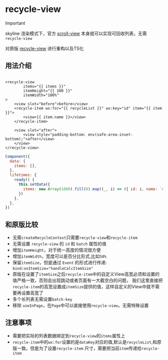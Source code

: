 # recycle-view

> [!IMPORTANT]
> skyline 渲染模式下，官方 [scroll-view](https://developers.weixin.qq.com/miniprogram/dev/component/scroll-view.html)
> 本身就可以实现可回收列表，无需 `recycle-view`

对原版 [recycle-view](https://github.com/wechat-miniprogram/recycle-view) 进行重构以及TS化

## 用法介绍

```vue

<recycle-view
        items="{{ items }}"
        itemHeight="{{ 100 }}"
        itemWidth="100%"
>
    <view slot="before">before</view>
    <recycle-item wx:for="{{ recycleList }}" wx:key="id" item="{{ item }}">
        <view>{{ item.name }}</view>
    </recycle-item>

    <view slot="after">
        <view style="padding-bottom: env(safe-area-inset-bottom);">after</view>
    </view>
</recycle-view>
```

```js
Component({
  data: {
    items: [],
  },
  lifetimes: {
    ready() {
      this.setData({
        items: new Array(1000).fill(0).map((_, i) => ({ id: i, name: `name-${i}` })),
      })
    },
  },
})
```

## 和原版比较

- 无需`createRecycleContext`只需要`recycle-view`和`recycle-item`
- 无需设置 `recycle-view` 的 `id` 和 `batch` 属性的值
- 增加`itemHeight`，对于统一高度的情况很方便
- 增加`itemWidth`，宽度可以是百分比形式,比如`50%`
- 保留`itemSize`，但是通过 `Event` 的形式进行传递: `bind:onItemSize="handleCalcItemSize"`
- 原版在设置了`itemSize`之后`recycle-item`中的自定义View高宽必须和设置的值严格一致，否则会出现跳动或者页面有一大截空白的问题，
  我们这里直接把`recycle-item`的高宽设置成`itemSize`提供的值，这样自定义的View中就不需要再设置高宽了
- 多个长列表无需设置`batch-key`
- 移除 `useInPage`，在`Page`中可以直接使用`recycle-view`，无需特殊设置

## 注意事项

- 需要把实际的列表数据绑定到`recycle-view`的`items`属性上
- `recycle-item`中的`wx:for`设置的是`dataKey`对应的值,默认是`recycleList`,和原版一致。但是为了设置`recycle-item`
  尺寸，需要把当前`item`传递给`recycle-item`
